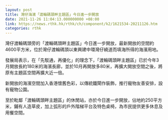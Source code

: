 ```yaml
---
layout: post
title: 灣仔海濱「渡輪碼頭畔主題區」今日進一步開放
date: 2021-11-26 11:04:13.000000000 +08:00
link: https://news.rthk.hk/rthk/ch/component/k2/1621534-20211126.htm
categories: rthk
---
```


灣仔渡輪碼頭旁的「渡輪碼頭畔主題區」今日進一步開放，最新開放的空間約4600平方米，位於灣仔渡輪碼頭以東興建中環灣仔繞道而填海所得的海濱用地。

發展局表示，在「先駁通，再優化」的理念下，「渡輪碼頭畔主題區」已於今年3月開放長約180米的海濱長廊，並於10月再開放多80米，再擴大開放空間之後，將原有主題區空間再擴大近一倍。

新開放的海濱空間加入香港懷舊色彩，以傳統鐵閘作裝飾，推行寵物友善安排，設有寵物公園。

至於毗鄰「渡輪碼頭畔主題區」的休閒站，亦於今日進一步開放，佔地約250平方米，鋪有人造草皮，加上弧形的戶外階梯平台及特色桌椅，為市民提供更多休息及用餐空間。
